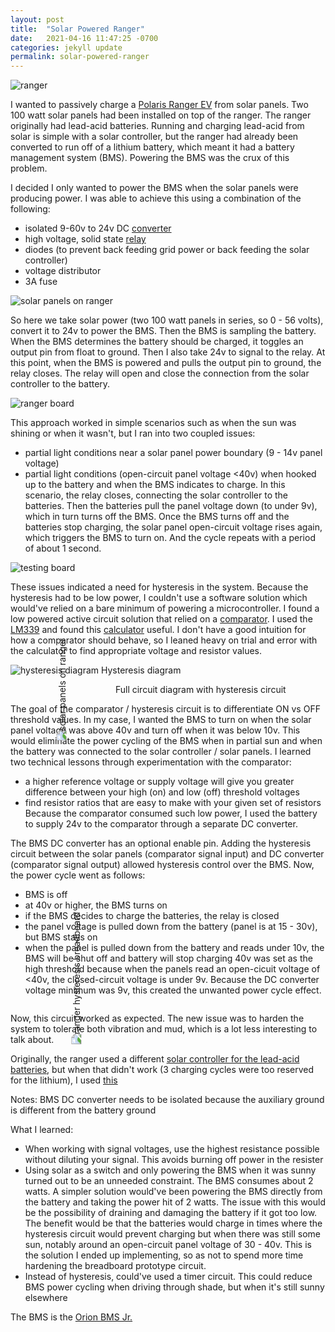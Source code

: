 ```yaml
---
layout: post
title:  "Solar Powered Ranger"
date:   2021-04-16 11:47:25 -0700
categories: jekyll update
permalink: solar-powered-ranger
---
```

<img src="images/ranger.jpg"
     alt="ranger"
		 />


I wanted to passively charge a [Polaris Ranger EV](https://ranger.polaris.com/en-us/ranger-ev/) from solar panels. Two 100 watt solar panels had been installed on top of the ranger. The ranger originally had lead-acid batteries. Running and charging lead-acid from solar is simple with a solar controller, but the ranger had already been converted to run off of a lithium battery, which meant it had a battery management system (BMS). Powering the BMS was the crux of this problem.


I decided I only wanted to power the BMS when the solar panels were producing power. I was able to achieve this using a combination of the following:
 - isolated 9-60v to 24v DC [converter](https://www.digikey.com/en/products/detail/cui-inc/PQAE50-D24-S24-D/13563301?utm_adgroup=DC%20DC%20Converters&utm_source=google&utm_medium=cpc&utm_campaign=Shopping_Product_Power%20Supplies%20-%20Board%20Mount_NEW&utm_term=&utm_content=DC%20DC%20Converters&gclid=Cj0KCQjw8vqGBhC_ARIsADMSd1Ao04uo4vTQqNOUY5ago-pk_4bIGioo2zeDo9YiX6XfKT8Wd89V3r0aAu0_EALw_wcB)
 - high voltage, solid state [relay](https://www.amazon.com/dp/B07PFDJQLV/?coliid=IL264W22BQM4Z&colid=2M5Y12QIIIVYU&psc=1&ref_=lv_ov_lig_dp_it)
 - diodes (to prevent back feeding grid power or back feeding the solar controller)
 - voltage distributor
 - 3A fuse

<img src="images/solarOnRanger.jpg"
     alt="solar panels on ranger"
		 />

So here we take solar power (two 100 watt panels in series, so 0 - 56 volts), convert it to 24v to power the BMS. Then the BMS is sampling the battery. When the BMS determines the battery should be charged, it toggles an output pin from float to ground. Then I also take 24v to signal to the relay. At this point, when the BMS is powered and pulls the output pin to ground, the relay closes. The relay will open and close the connection from the solar controller to the battery. 

<img src="images/rangerBoard.jpeg"
     alt="ranger board"
		 />

This approach worked in simple scenarios such as when the sun was shining or when it wasn't, but I ran into two coupled issues:
 - partial light conditions near a solar panel power boundary (9 - 14v panel voltage)
 - partial light conditions (open-circuit panel voltage <40v) when hooked up to the battery and when the BMS indicates to charge. In this scenario, the relay closes, connecting the solar controller to the batteries. Then the batteries pull the panel voltage down (to under 9v), which in turn turns off the BMS. Once the BMS turns off and the batteries stop charging, the solar panel open-circuit voltage rises again, which triggers the BMS to turn on. And the cycle repeats with a period of about 1 second.

<img src="images/boardInRanger.jpg"
     alt="testing board"
		 />

These issues indicated a need for hysteresis in the system. Because the hysteresis had to be low power, I couldn't use a software solution which would've relied on a bare minimum of powering a microcontroller. I found a low powered active circuit solution that relied on a [comparator](https://en.wikipedia.org/wiki/Comparator#:~:text=In%20electronics%2C%20a%20comparator%20is,and%20one%20binary%20digital%20output%20.). I used the [LM339](https://www.ti.com/product/LM339) and found this [calculator](https://www.daycounter.com/Calculators/Comparator-Hysteresis-Calculator.phtml) useful. I don't have a good intuition for how a comparator should behave, so I leaned heavy on trial and error with the calculator to find appropriate voltage and resistor values. 

<img src="images/hysteresisDiagram.jpg"
     alt="hysteresis diagram"
		 />
Hysteresis diagram

<img src="images/circuitDiagramWithHysteresis.jpg"
     alt="solar panels on ranger"
		 style="transform:rotate(270deg); margin-bottom: -50px; margin-top: -50px;"
		 />
Full circuit diagram with hysteresis circuit

The goal of the comparator / hysteresis circuit is to differentiate ON vs OFF threshold values. In my case, I wanted the BMS to turn on when the solar panel voltage was above 40v and turn off when it was below 10v. This would eliminate the power cycling of the BMS when in partial sun and when the battery was connected to the solar controller / solar panels. I learned two technical lessons through experimentation with the comparator: 
 - a higher reference voltage or supply voltage will give you greater difference between your high (on) and low (off) threshold voltages
 - find resistor ratios that are easy to make with your given set of resistors
Because the comparator consumed such low power, I used the battery to supply 24v to the comparator through a separate DC converter.

The BMS DC converter has an optional enable pin. Adding the hysteresis circuit between the solar panels (comparator signal input) and DC converter (comparator signal output) allowed hysteresis control over the BMS. Now, the power cycle went as follows:
 - BMS is off
 - at 40v or higher, the BMS turns on
 - if the BMS decides to charge the batteries, the relay is closed
 - the panel voltage is pulled down from the battery (panel is at 15 - 30v), but BMS stays on
 - when the panel is pulled down from the battery and reads under 10v, the BMS will be shut off and battery will stop charging
40v was set as the high threshold because when the panels read an open-cicuit voltage of <40v, the closed-circuit voltage is under 9v. Because the DC converter voltage minimum was 9v, this created the unwanted power cycle effect.

<img src="images/rangerHysteresisBreadboard.jpeg"
     alt="ranger hysteresis breadboard"
		 style="transform:rotate(270deg); margin-bottom: -50px; margin-top: -50px;"
		 />

Now, this circuit worked as expected. The new issue was to harden the system to tolerate both vibration and mud, which is a lot less interesting to talk about. 

Originally, the ranger used a different [solar controller for the lead-acid batteries](https://www.amazon.com/Genasun-GVB-8-Pb-48V-WP-Waterproof-Controller-Batteries/dp/B07H8SYB28/ref=pd_lpo_86_t_0/138-2639310-8966331?_encoding=UTF8&pd_rd_i=B07H8SYB28&pd_rd_r=f6de1b83-7f25-4575-9c5c-064d36f5a8df&pd_rd_w=jZxcf&pd_rd_wg=4Q7tc&pf_rd_p=fb1e266d-b690-4b4f-b71c-bd35e5395976&pf_rd_r=1N0XHAM1TXFKEFB1A66T&psc=1&refRID=1N0XHAM1TXFKEFB1A66T), but when that didn't work (3 charging cycles were too reserved for the lithium), I used [this](https://www.amazon.com/dp/B08JZCRKDR/?coliid=I3TSBTV63CHLZD&colid=2M5Y12QIIIVYU&psc=1&ref_=lv_ov_lig_dp_it)


Notes:
BMS DC converter needs to be isolated because the auxiliary ground is different from the battery ground 

What I learned:
 - When working with signal voltages, use the highest resistance possible without diluting your signal. This avoids burning off power in the resister
 - Using solar as a switch and only powering the BMS when it was sunny turned out to be an unneeded constraint. The BMS consumes about 2 watts. A simpler solution would've been powering the BMS directly from the battery and taking the power hit of 2 watts. The issue with this would be the possibility of draining and damaging the battery if it got too low. The benefit would be that the batteries would charge in times where the hysteresis circuit would prevent charging but when there was still some sun, notably around an open-circuit panel voltage of 30 - 40v. This is the solution I ended up implementing, so as not to spend more time hardening the breadboard prototype circuit.
 - Instead of hysteresis, could've used a timer circuit. This could reduce BMS power cycling when driving through shade, but when it's still sunny elsewhere

The BMS is the [Orion BMS Jr.](https://www.orionbms.com/manuals/pdf/wiring_jr.pdf)


